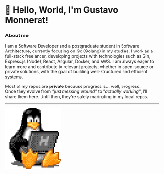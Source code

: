 # 👋 Hello, World, I'm Gustavo Monnerat! 

### About me
I am a Software Developer and a postgraduate student in Software Architecture, currently focusing on Go (Golang) in my studies.
I work as a full-stack freelancer, developing projects with technologies such as Gin, Express.js (Node), React, Angular, Docker, and AWS.
I am always eager to learn more and contribute to relevant projects, whether in open-source or private solutions, with the goal of building well-structured and efficient systems.

Most of my repos are **private** because progress is... well, progress.  
Once they evolve from _"just messing around"_ to _"actually working"_, I’ll share them here. Until then, they’re safely marinating in my local repos.

---

![tux](./assets/images/tux.gif)
